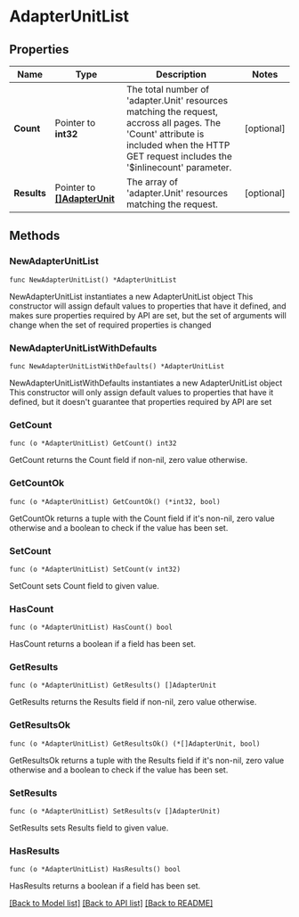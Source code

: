 # AdapterUnitList

## Properties

Name | Type | Description | Notes
------------ | ------------- | ------------- | -------------
**Count** | Pointer to **int32** | The total number of &#39;adapter.Unit&#39; resources matching the request, accross all pages. The &#39;Count&#39; attribute is included when the HTTP GET request includes the &#39;$inlinecount&#39; parameter. | [optional] 
**Results** | Pointer to [**[]AdapterUnit**](adapter.Unit.md) | The array of &#39;adapter.Unit&#39; resources matching the request. | [optional] 

## Methods

### NewAdapterUnitList

`func NewAdapterUnitList() *AdapterUnitList`

NewAdapterUnitList instantiates a new AdapterUnitList object
This constructor will assign default values to properties that have it defined,
and makes sure properties required by API are set, but the set of arguments
will change when the set of required properties is changed

### NewAdapterUnitListWithDefaults

`func NewAdapterUnitListWithDefaults() *AdapterUnitList`

NewAdapterUnitListWithDefaults instantiates a new AdapterUnitList object
This constructor will only assign default values to properties that have it defined,
but it doesn't guarantee that properties required by API are set

### GetCount

`func (o *AdapterUnitList) GetCount() int32`

GetCount returns the Count field if non-nil, zero value otherwise.

### GetCountOk

`func (o *AdapterUnitList) GetCountOk() (*int32, bool)`

GetCountOk returns a tuple with the Count field if it's non-nil, zero value otherwise
and a boolean to check if the value has been set.

### SetCount

`func (o *AdapterUnitList) SetCount(v int32)`

SetCount sets Count field to given value.

### HasCount

`func (o *AdapterUnitList) HasCount() bool`

HasCount returns a boolean if a field has been set.

### GetResults

`func (o *AdapterUnitList) GetResults() []AdapterUnit`

GetResults returns the Results field if non-nil, zero value otherwise.

### GetResultsOk

`func (o *AdapterUnitList) GetResultsOk() (*[]AdapterUnit, bool)`

GetResultsOk returns a tuple with the Results field if it's non-nil, zero value otherwise
and a boolean to check if the value has been set.

### SetResults

`func (o *AdapterUnitList) SetResults(v []AdapterUnit)`

SetResults sets Results field to given value.

### HasResults

`func (o *AdapterUnitList) HasResults() bool`

HasResults returns a boolean if a field has been set.


[[Back to Model list]](../README.md#documentation-for-models) [[Back to API list]](../README.md#documentation-for-api-endpoints) [[Back to README]](../README.md)


